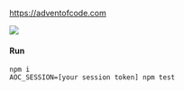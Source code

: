 https://adventofcode.com

![](https://github.com/francoisperron/adventofcode-2022/actions/workflows/test-on-push.yml/badge.svg)

#### Run
    npm i
    AOC_SESSION=[your session token] npm test
